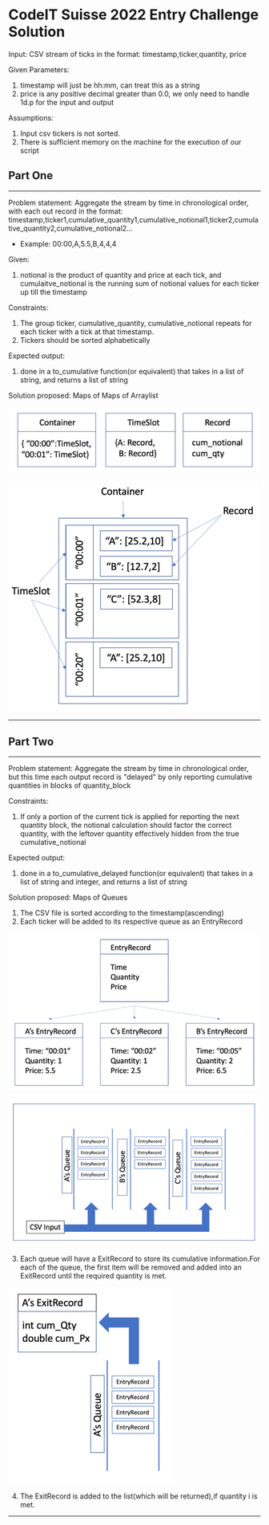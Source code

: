 # CodeIT Suisse 2022 Entry Challenge Solution 

Input: CSV stream of ticks in the format: timestamp,ticker,quantity, price

Given Parameters: 
1. timestamp will just be hh:mm, can treat this as a string
2. price is any positive decimal greater than 0.0, we only need to handle 1d.p for the input and output

Assumptions: 
1. Input csv tickers is not sorted.
2. There is sufficient memory on the machine for the execution of our script




## Part One
<hr>
Problem statement: Aggregate the stream by time in chronological order, with each out record in the format:
timestamp,ticker1,cumulative_quantity1,cumulative_notional1,ticker2,cumulative_quantity2,cumulative_notional2...

- Example: 00:00,A,5.5,B,4,4,4

Given:
1. notional is the product of quantity and price at each tick, and cumulaitve_notional is the running sum of notional values for each ticker up till the timestamp

Constraints: 
1. The group ticker, cumulative_quantity, cumulative_notional repeats for each ticker with a tick at that timestamp. 
2. Tickers should be sorted alphabetically

Expected output: 
1. done in a to_cumulative function(or equivalent) that takes in a list of string, and returns a list of string

Solution proposed: Maps of Maps of Arraylist

![img.png](ContainerClasses.png)

![img_1.png](Container.png)


<hr>


## Part Two
<hr>
Problem statement: Aggregate the stream by time in chronological order, but this time each output record is "delayed" by only reporting cumulative quantities in blocks of quantity_block

Constraints: 
1. If only a portion of the current tick is applied for reporting the next quantity block, the notional calculation should factor the correct quantity, with the leftover quantity effectively hidden from the true cumulative_notional

Expected output: 
1. done in a to_cumulative_delayed function(or equivalent) that takes in a list of string and integer, and returns a list of string

Solution proposed: Maps of Queues
1. The CSV file is sorted according to the timestamp(ascending)
2. Each ticker will be added to its respective queue as an EntryRecord

![img.png](EntryRecord.png)

![img_1.png](EntryRecordsQueue.png)

3. Each queue will have a ExitRecord to store its cumulative information.For each of the queue, the first item will be removed and added into an ExitRecord until the required quantity is met.

![img_2.png](ExitRecord.png)

4. The ExitRecord is added to the list(which will be returned),if quantity i is met.

<hr>



